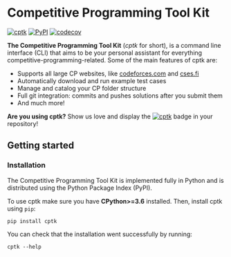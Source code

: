 # Competitive Programming Tool Kit

[![cptk](https://img.shields.io/static/v1?label=using&message=cptk&color=ffbb00)](https://github.com/RealA10N/cptk)
[![PyPI](https://img.shields.io/pypi/v/cptk?logo=python&logoColor=white)](https://pypi.org/project/cptk)
[![codecov](https://img.shields.io/codecov/c/github/reala10n/cptk?logo=codecov)](https://codecov.io/gh/RealA10N/cptk)

**The Competitive Programming Tool Kit** (_cptk_ for short), is a command line interface (CLI) that aims to be your personal assistant for everything competitive-programming-related. Some of the main features of cptk are:

- Supports all large CP websites, like [codeforces.com](https://codeforces.com/) and [cses.fi](https://cses.fi/)
- Automatically download and run example test cases
- Manage and catalog your CP folder structure
- Full git integration: commits and pushes solutions after you submit them
- And much more!

**Are you using cptk?** Show us love and display the [![cptk](https://img.shields.io/static/v1?label=using&message=cptk&color=ffbb00)](https://github.com/RealA10N/cptk) badge in your repository!

## Getting started

### Installation

The Competitive Programming Tool Kit is implemented fully in Python and is 
distributed using the Python Package Index (PyPI).

To use cptk make sure you have **CPython>=3.6** installed.
Then, install cptk using `pip`:

```shell
pip install cptk
```

You can check that the installation went successfully by running:

```shell
cptk --help
```
